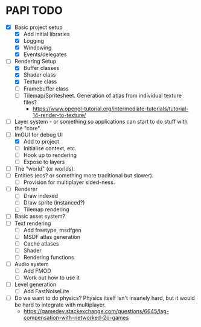 # PAPI TODO
- [x] Basic project setup
	- [x] Add initial libraries
	- [x] Logging
	- [x] Windowing
	- [x] Events/delegates
- [ ] Rendering Setup
	- [x] Buffer classes
	- [x] Shader class
	- [x] Texture class
	- [ ] Framebuffer class
	- [ ] Tilemap/Spritesheet. Generation of atlas from individual texture files?
		- https://www.opengl-tutorial.org/intermediate-tutorials/tutorial-14-render-to-texture/
- [ ] Layer system - or something so applications can start to do stuff with the "core".
- [ ] ImGUI for debug UI
	- [x] Add to project
	- [ ] Initialise context, etc. 
	- [ ] Hook up to rendering
	- [ ] Expose to layers
- [ ] The "world" (or worlds).
- [ ] Entities (ecs? or something more traditional but slower).
	- [ ] Provision for multiplayer sided-ness.
- [ ] Renderer
	- [ ] Draw indexed
	- [ ] Draw sprite (instanced?)
	- [ ] Tilemap rendering
- [ ] Basic asset system?
- [ ] Text rendering
	- [ ] Add freetype, msdfgen
	- [ ] MSDF atlas generation
	- [ ] Cache atlases 
	- [ ] Shader
	- [ ] Rendering functions
- [ ] Audio system
	- [ ] Add FMOD
	- [ ] Work out how to use it
- [ ] Level generation
	- [ ] Add FastNoiseLite
- [ ] Do we want to do physics? Physics itself isn't insanely hard, but it would be hard to integrate with multiplayer.
	- https://gamedev.stackexchange.com/questions/6645/lag-compensation-with-networked-2d-games 